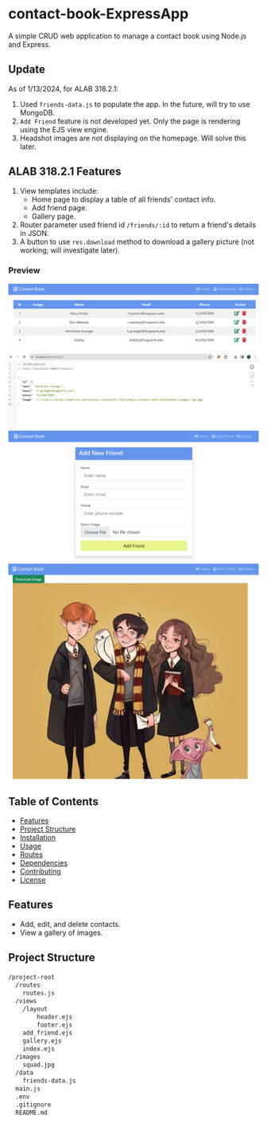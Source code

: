 # contact-book-ExpressApp

A simple CRUD web application to manage a contact book using Node.js and Express.

## Update

As of 1/13/2024, for ALAB 318.2.1:

1. Used `friends-data.js` to populate the app. In the future, will try to use MongoDB.
2. `Add Friend` feature is not developed yet. Only the page is rendering using the EJS view engine.
3. Headshot images are not displaying on the homepage. Will solve this later.

## ALAB 318.2.1 Features

1. View templates include:
   - Home page to display a table of all friends' contact info.
   - Add friend page.
   - Gallery page.
2. Router parameter used friend id `/friends/:id` to return a friend's details in JSON.
3. A button to use `res.download` method to download a gallery picture (not working; will investigate later).

### Preview

![ALAB 318.2.1 Preview](./preview/preview1.png)
![ALAB 318.2.1 Preview](./preview/preview2.png)
![ALAB 318.2.1 Preview](./preview/preview3.png)
![ALAB 318.2.1 Preview](./preview/preview4.png)

## Table of Contents

- [Features](#features)
- [Project Structure](#project-structure)
- [Installation](#installation)
- [Usage](#usage)
- [Routes](#routes)
- [Dependencies](#dependencies)
- [Contributing](#contributing)
- [License](#license)

## Features

- Add, edit, and delete contacts.
- View a gallery of images.

## Project Structure

```plaintext
/project-root
  /routes
    routes.js
  /views
    /layout
        header.ejs
        footer.ejs
    add_friend.ejs
    gallery.ejs
    index.ejs
  /images
    squad.jpg
  /data
    friends-data.js
  main.js
  .env
  .gitignore
  README.md
```
